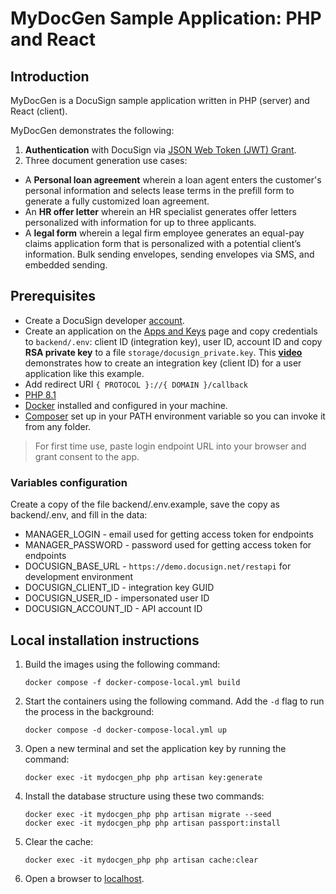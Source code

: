 # MyDocGen Sample Application: PHP and React

## Introduction

MyDocGen is a DocuSign sample application written in PHP (server) and React (client).

MyDocGen demonstrates the following:

1. **Authentication** with DocuSign via [JSON Web Token (JWT) Grant](https://developers.docusign.com/platform/auth/jwt/).
2. Three document generation use cases:
* A **Personal loan agreement** wherein a loan agent enters the customer's personal information and selects lease terms in the prefill form to generate a fully customized loan agreement. 
* An **HR offer letter** wherein an HR specialist generates offer letters personalized with information for up to three applicants. 
* A **legal form** wherein a legal firm employee generates an equal-pay claims application form that is personalized with a potential client’s information.
Bulk sending envelopes, sending envelopes via SMS, and embedded sending.

## Prerequisites

- Create a DocuSign developer [account](https://go.docusign.com/o/sandbox/).
- Create an application on the [Apps and Keys](https://admindemo.docusign.com/authenticate?goTo=appsAndKeys) page and copy credentials to `backend/.env`:
  client ID (integration key), user ID, account ID and copy **RSA private key** to a file `storage/docusign_private.key`.
  This [**video**](https://www.youtube.com/watch?v=GgDqa7-L0yo) demonstrates how to create an integration key (client ID) for a user application like this example.
- Add redirect URI `{ PROTOCOL }://{ DOMAIN }/callback`
- [PHP 8.1](https://www.php.net/downloads.php)
- [Docker](https://www.docker.com/) installed and configured in your machine.
- [Composer](https://getcomposer.org/download/) set up in your PATH environment variable so you can invoke it from any folder.

> For first time use, paste login endpoint URL into your browser and grant consent to the app.

### Variables configuration

Create a copy of the file backend/.env.example, save the copy as backend/.env, and fill in the data:

- MANAGER_LOGIN - email used for getting access token for endpoints
- MANAGER_PASSWORD - password used for getting access token for endpoints
- DOCUSIGN_BASE_URL - `https://demo.docusign.net/restapi` for development environment
- DOCUSIGN_CLIENT_ID - integration key GUID
- DOCUSIGN_USER_ID - impersonated user ID
- DOCUSIGN_ACCOUNT_ID - API account ID

## Local installation instructions

1. Build the images using the following command:
   
   ```
   docker compose -f docker-compose-local.yml build
   ```

2. Start the containers using the following command. Add the `-d` flag to run the process in the background:

   ```
   docker compose -d docker-compose-local.yml up
   ```

3. Open a new terminal and set the application key by running the command:

   ```
   docker exec -it mydocgen_php php artisan key:generate
   ```

4. Install the database structure using these two commands:

   ```
   docker exec -it mydocgen_php php artisan migrate --seed
   docker exec -it mydocgen_php php artisan passport:install
   ```

5. Clear the cache:

   ```
   docker exec -it mydocgen_php php artisan cache:clear
   ```

6. Open a browser to [localhost](http://localhost).
